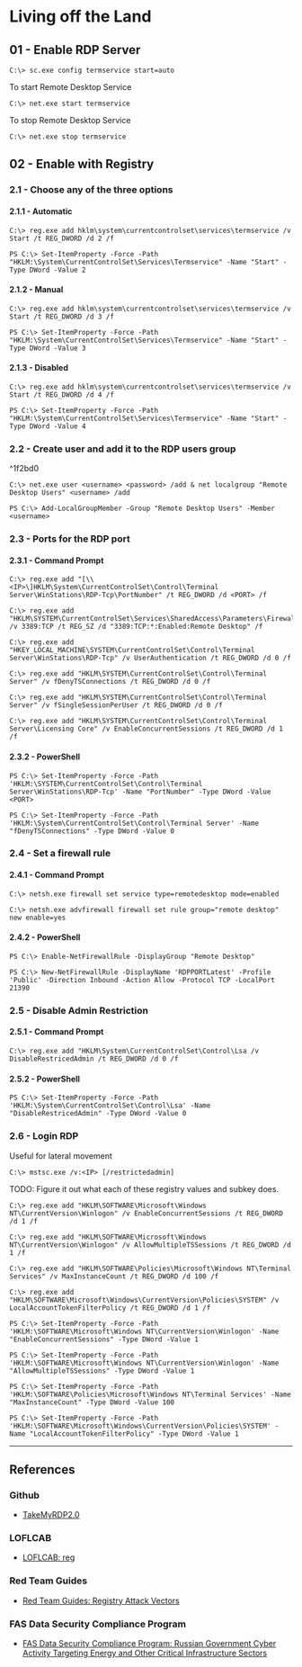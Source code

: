# Living off the Land

## 01 - Enable RDP Server

```
C:\> sc.exe config termservice start=auto
```

To start Remote Desktop Service

```
C:\> net.exe start termservice
```

To stop Remote Desktop Service

```
C:\> net.exe stop termservice
```

## 02 - Enable with Registry

### 2.1 - Choose any of the three options

#### 2.1.1 - Automatic

```
C:\> reg.exe add hklm\system\currentcontrolset\services\termservice /v Start /t REG_DWORD /d 2 /f

PS C:\> Set-ItemProperty -Force -Path "HKLM:\System\CurrentControlSet\Services\Termservice" -Name "Start" -Type DWord -Value 2
```

#### 2.1.2 - Manual

```
C:\> reg.exe add hklm\system\currentcontrolset\services\termservice /v Start /t REG_DWORD /d 3 /f

PS C:\> Set-ItemProperty -Force -Path "HKLM:\System\CurrentControlSet\Services\Termservice" -Name "Start" -Type DWord -Value 3
```

#### 2.1.3 - Disabled

```
C:\> reg.exe add hklm\system\currentcontrolset\services\termservice /v Start /t REG_DWORD /d 4 /f

PS C:\> Set-ItemProperty -Force -Path "HKLM:\System\CurrentControlSet\Services\Termservice" -Name "Start" -Type DWord -Value 4
```

### 2.2 - Create user and add it to the RDP users group

^1f2bd0

```
C:\> net.exe user <username> <password> /add & net localgroup "Remote Desktop Users" <username> /add

PS C:\> Add-LocalGroupMember -Group "Remote Desktop Users" -Member <username>
```

### 2.3 - Ports for the RDP port

#### 2.3.1 - Command Prompt

```
C:\> reg.exe add "[\\<IP>\]HKLM\System\CurrentControlSet\Control\Terminal Server\WinStations\RDP-Tcp\PortNumber" /t REG_DWORD /d <PORT> /f

C:\> reg.exe add "HKLM\SYSTEM\CurrentControlSet\Services\SharedAccess\Parameters\FirewallPolicy\StandardProfile\GloballyOpenPorts\List" /v 3389:TCP /t REG_SZ /d "3389:TCP:*:Enabled:Remote Desktop" /f

C:\> reg.exe add "HKEY_LOCAL_MACHINE\SYSTEM\CurrentControlSet\Control\Terminal Server\WinStations\RDP-Tcp" /v UserAuthentication /t REG_DWORD /d 0 /f

C:\> reg.exe add "HKLM\SYSTEM\CurrentControlSet\Control\Terminal Server" /v fDenyTSConnections /t REG_DWORD /d 0 /f

C:\> reg.exe add "HKLM\SYSTEM\CurrentControlSet\Control\Terminal Server" /v fSingleSessionPerUser /t REG_DWORD /d 0 /f

C:\> reg.exe add "HKLM\SYSTEM\CurrentControlSet\Control\Terminal Server\Licensing Core" /v EnableConcurrentSessions /t REG_DWORD /d 1 /f
```

#### 2.3.2 - PowerShell

```
PS C:\> Set-ItemProperty -Force -Path 'HKLM:\SYSTEM\CurrentControlSet\Control\Terminal Server\WinStations\RDP-Tcp' -Name "PortNumber" -Type DWord -Value <PORT>

PS C:\> Set-ItemProperty -Force -Path 'HKLM:\System\CurrentControlSet\Control\Terminal Server' -Name "fDenyTSConnections" -Type DWord -Value 0
```

### 2.4 - Set a firewall rule

#### 2.4.1 - Command Prompt

```
C:\> netsh.exe firewall set service type=remotedesktop mode=enabled

C:\> netsh.exe advfirewall firewall set rule group="remote desktop" new enable=yes
```

#### 2.4.2 - PowerShell

```
PS C:\> Enable-NetFirewallRule -DisplayGroup "Remote Desktop"

PS C:\> New-NetFirewallRule -DisplayName 'RDPPORTLatest' -Profile 'Public' -Direction Inbound -Action Allow -Protocol TCP -LocalPort 21390
```

### 2.5 - Disable Admin Restriction

#### 2.5.1 - Command Prompt

```
C:\> reg.exe add "HKLM\System\CurrentControlSet\Control\Lsa /v DisableRestricedAdmin /t REG_DWORD /d 0 /f
```

#### 2.5.2 - PowerShell

```
PS C:\> Set-ItemProperty -Force -Path 'HKLM:\System\CurrentControlSet\Control\Lsa' -Name "DisableRestricedAdmin" -Type DWord -Value 0
```

### 2.6 - Login RDP

Useful for lateral movement

```
C:\> mstsc.exe /v:<IP> [/restrictedadmin]
```

TODO: Figure it out what each of these registry values and subkey does.

```
C:\> reg.exe add "HKLM\SOFTWARE\Microsoft\Windows NT\CurrentVersion\Winlogon" /v EnableConcurrentSessions /t REG_DWORD /d 1 /f

C:\> reg.exe add "HKLM\SOFTWARE\Microsoft\Windows NT\CurrentVersion\Winlogon" /v AllowMultipleTSSessions /t REG_DWORD /d 1 /f

C:\> reg.exe add "HKLM\SOFTWARE\Policies\Microsoft\Windows NT\Terminal Services" /v MaxInstanceCount /t REG_DWORD /d 100 /f

C:\> reg.exe add "HKLM\SOFTWARE\Microsoft\Windows\CurrentVersion\Policies\SYSTEM" /v LocalAccountTokenFilterPolicy /t REG_DWORD /d 1 /f
```

```
PS C:\> Set-ItemProperty -Force -Path 'HKLM:\SOFTWARE\Microsoft\Windows NT\CurrentVersion\Winlogon' -Name "EnableConcurrentSessions" -Type DWord -Value 1

PS C:\> Set-ItemProperty -Force -Path 'HKLM:\SOFTWARE\Microsoft\Windows NT\CurrentVersion\Winlogon' -Name "AllowMultipleTSSessions" -Type DWord -Value 1

PS C:\> Set-ItemProperty -Force -Path 'HKLM:\SOFTWARE\Policies\Microsoft\Windows NT\Terminal Services' -Name "MaxInstanceCount" -Type DWord -Value 100

PS C:\> Set-ItemProperty -Force -Path 'HKLM:\SOFTWARE\Microsoft\Windows\CurrentVersion\Policies\SYSTEM' -Name "LocalAccountTokenFilterPolicy" -Type DWord -Value 1
```

---
## References

### Github

- [TakeMyRDP2.0](https://github.com/nocerainfosec/TakeMyRDP2.0)

### LOFLCAB

- [LOFLCAB: reg](https://lofl-project.github.io/loflcab/Binaries/reg/)

### Red Team Guides

- [Red Team Guides: Registry Attack Vectors](https://blog.redteamguides.com/registry-attack-vectorsrtc0018)

### FAS Data Security Compliance Program

- [FAS Data Security Compliance Program: Russian Government Cyber Activity Targeting Energy and Other Critical Infrastructure Sectors](https://datasecurity.ucsf.edu/news/russian-government-cyber-activity-targeting-energy-and-other-critical-infrastructure-sectors)